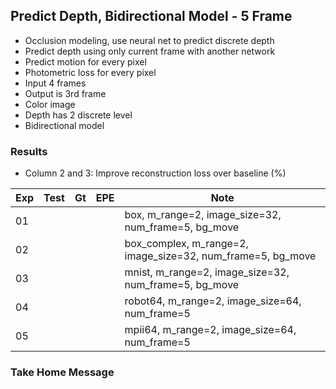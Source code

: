 ## Predict Depth, Bidirectional Model - 5 Frame 

- Occlusion modeling, use neural net to predict discrete depth 
- Predict depth using only current frame with another network
- Predict motion for every pixel
- Photometric loss for every pixel
- Input 4 frames
- Output is 3rd frame
- Color image
- Depth has 2 discrete level
- Bidirectional model

### Results

- Column 2 and 3: Improve reconstruction loss over baseline (%) 

| Exp  | Test | Gt   | EPE  | Note |
| ---- | ---- | ---- | ---- | ---- | 
| 01   |  |  |  | box, m_range=2, image_size=32, num_frame=5, bg_move |
| 02   |  |  |  | box_complex, m_range=2, image_size=32, num_frame=5, bg_move |
| 03   |  |  |  | mnist, m_range=2, image_size=32, num_frame=5, bg_move |
| 04   |  |  |  | robot64, m_range=2, image_size=64, num_frame=5 |
| 05   |  |  |  | mpii64, m_range=2, image_size=64, num_frame=5 |

### Take Home Message

